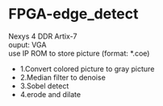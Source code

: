 # FPGA-edge_detect
Nexys 4 DDR Artix-7
<br> ouput: VGA 
<br> use IP ROM to store picture (format: *.coe) 
* 1.Convert colored picture to gray picture
* 2.Median filter to denoise
* 3.Sobel detect
* 4.erode and dilate
